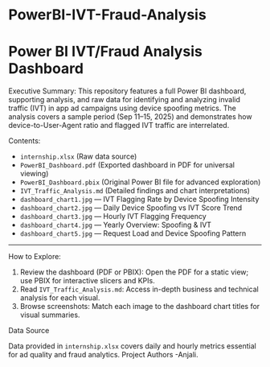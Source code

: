 # PowerBI-IVT-Fraud-Analysis
# Power BI IVT/Fraud Analysis Dashboard

Executive Summary:
This repository features a full Power BI dashboard, supporting analysis, and raw data for identifying and analyzing invalid traffic (IVT) in app ad campaigns using device spoofing metrics. The analysis covers a sample period (Sep 11–15, 2025) and demonstrates how device-to-User-Agent ratio and flagged IVT traffic are interrelated.

 Contents:

- `internship.xlsx` (Raw data source)
- `PowerBI_Dashboard.pdf` (Exported dashboard in PDF for universal viewing)
- `PowerBI_Dashboard.pbix` (Original Power BI file for advanced exploration)
- `IVT_Traffic_Analysis.md` (Detailed findings and chart interpretations)
- `dashboard_chart1.jpg` — IVT Flagging Rate by Device Spoofing Intensity
- `dashboard_chart2.jpg` — Daily Device Spoofing vs IVT Score Trend
- `dashboard_chart3.jpg` — Hourly IVT Flagging Frequency
- `dashboard_chart4.jpg` — Yearly Overview: Spoofing & IVT
- `dashboard_chart5.jpg` — Request Load and Device Spoofing Pattern

---
 How to Explore:
1. Review the dashboard (PDF or PBIX): 
   Open the PDF for a static view; use PBIX for interactive slicers and KPIs.
2. Read `IVT_Traffic_Analysis.md`: 
   Access in-depth business and technical analysis for each visual.
3. Browse screenshots: 
   Match each image to the dashboard chart titles for visual summaries.

Data Source

Data provided in `internship.xlsx` covers daily and hourly metrics essential for ad quality and fraud analytics.
Project Authors
-Anjali.

